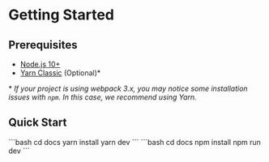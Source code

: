 # Getting Started

## Prerequisites

- [Node.js 10+](https://nodejs.org/en/)
- [Yarn Classic](https://classic.yarnpkg.com/en/) (Optional)\*

\* _If your project is using webpack 3.x, you may notice some installation issues with `npm`. In this case, we recommend using Yarn._

## Quick Start


<code-group>
<code-block title="YARN" active>
```bash
cd docs
yarn install
yarn dev
```
</code-block>

<code-block title="NPM">
```bash
cd docs
npm install
npm run dev
```
</code-block>
</code-group>

